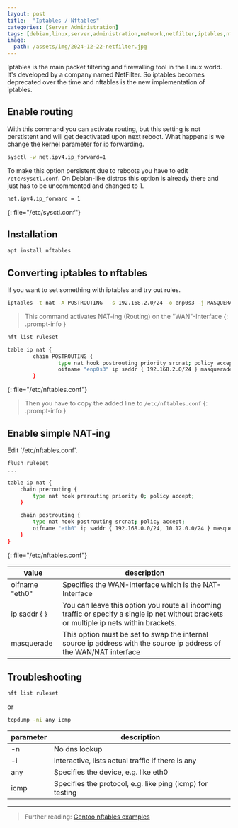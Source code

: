 ```yaml
---
layout: post
title:  "Iptables / Nftables"
categories: [Server Administration]
tags: [debian,linux,server,administration,network,netfilter,iptables,nftables]
image:
  path: /assets/img/2024-12-22-netfilter.jpg
---
```

Iptables is the main packet filtering and firewalling tool in the Linux world. It's developed by a company named NetFilter. So iptables becomes deprecated over the time and nftables is the new implementation of iptables.

## Enable routing
With this command you can activate routing, but this setting is not perstistent and will get deactivated upon next reboot.
What happens is we change the kernel parameter for ip forwarding.
```bash
sysctl -w net.ipv4.ip_forward=1
```
To make this option persistent due to reboots you have to edit `/etc/sysctl.conf`. On Debian-like distros this option is already there and just has to be uncommented and changed to 1.
```bash
net.ipv4.ip_forward = 1
```
{: file="/etc/sysctl.conf"}

## Installation
```bash
apt install nftables
```

## Converting iptables to nftables
If you want to set something with iptables and try out rules.
```bash
iptables -t nat -A POSTROUTING  -s 192.168.2.0/24 -o enp0s3 -j MASQUERADE
```
> This command activates NAT-ing (Routing) on the "WAN"-Interface
{: .prompt-info }

```bash
nft list ruleset
```
```bash
table ip nat {
        chain POSTROUTING {
                type nat hook postrouting priority srcnat; policy accept;
                oifname "enp0s3" ip saddr { 192.168.2.0/24 } masquerade
        }
```
{: file="/etc/nftables.conf"}

> Then you have to copy the added line to `/etc/nftables.conf`
{: .prompt-info }

## Enable simple NAT-ing
Edit `/etc/nftables.conf'.
```bash
flush ruleset
...

table ip nat {
    chain prerouting {
        type nat hook prerouting priority 0; policy accept;
    }

    chain postrouting {
        type nat hook postrouting srcnat; policy accept;
        oifname "eth0" ip saddr { 192.168.0.0/24, 10.12.0.0/24 } masquerade
    }
}
```
{: file="/etc/nftables.conf"}

| value | description |
| --- | --- |
| oifname "eth0" | Specifies the WAN-Interface which is the NAT-Interface |
| ip saddr { } | You can leave this option you route all incoming traffic or specify a single ip net without brackets or multiple ip nets within brackets. |
| masquerade | This option must be set to swap the internal source ip address with the source ip address of the WAN/NAT interface |

## Troubleshooting
```bash
nft list ruleset
```
or
```bash
tcpdump -ni any icmp
```

| parameter | description |
| --- | --- |
| -n | No dns lookup |
| -i | interactive, lists actual traffic if there is any |
| any | Specifies the device, e.g. like eth0 |
| icmp | Specifies the protocol, e.g. like ping (icmp) for testing |

-----
> Further reading: [Gentoo nftables examples](https://wiki.gentoo.org/wiki/Nftables/Examples)
